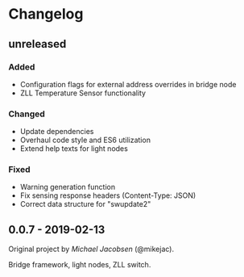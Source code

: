 # Changelog

## unreleased

### Added
* Configuration flags for external address overrides in bridge node
* ZLL Temperature Sensor functionality

### Changed
* Update dependencies
* Overhaul code style and ES6 utilization
* Extend help texts for light nodes

### Fixed
* Warning generation function
* Fix sensing response headers (Content-Type: JSON)
* Correct data structure for "swupdate2"

## 0.0.7 - 2019-02-13

Original project by _Michael Jacobsen_ (@mikejac).

Bridge framework, light nodes, ZLL switch.
